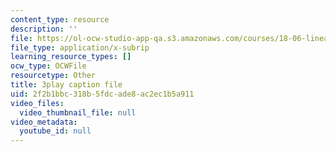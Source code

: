 ```yaml
---
content_type: resource
description: ''
file: https://ol-ocw-studio-app-qa.s3.amazonaws.com/courses/18-06-linear-algebra-spring-2010/2f2b1bbc318b5fdcade8ac2ec1b5a911_7UJ4CFRGd-U.vtt
file_type: application/x-subrip
learning_resource_types: []
ocw_type: OCWFile
resourcetype: Other
title: 3play caption file
uid: 2f2b1bbc-318b-5fdc-ade8-ac2ec1b5a911
video_files:
  video_thumbnail_file: null
video_metadata:
  youtube_id: null
---
```

